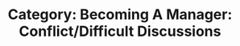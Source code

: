 ---
layout: category
title: 'Category: Becoming A Manager: Conflict/Difficult Discussions'
tag: becoming_a_manager,conflict_difficult_discussions
---